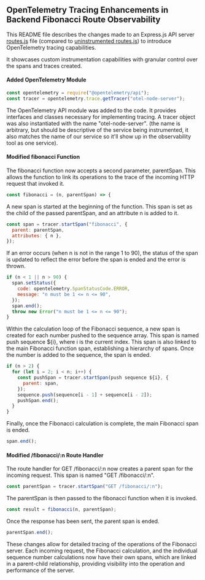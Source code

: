 ## OpenTelemetry Tracing Enhancements in Backend Fibonacci Route Observability

This README file describes the changes made to an Express.js API server [routes.js](./routes.js) file (compared to [uninstrumented routes.js]('./../../../../uninstrumented/src/api/routes.js)) to introduce OpenTelemetry tracing capabilities.

It showcases custom instrumentation capabilities with granular control over the spans and traces created.

#### Added OpenTelemetry Module
```javascript
const opentelemetry = require("@opentelemetry/api");
const tracer = opentelemetry.trace.getTracer("otel-node-server");
```

The OpenTelemetry API module was added to the code. It provides interfaces and classes necessary for implementing tracing. A tracer object was also instantiated with the name "otel-node-server".
(the name is arbitrary, but should be descriptive of the service being instrumented, it also matches the name of our service so it'll show up in the observability tool as one service).

#### Modified fibonacci Function
The fibonacci function now accepts a second parameter, parentSpan. This allows the function to link its operations to the trace of the incoming HTTP request that invoked it.

```javascript
const fibonacci = (n, parentSpan) => {
```

A new span is started at the beginning of the function. This span is set as the child of the passed parentSpan, and an attribute n is added to it.

```javascript
const span = tracer.startSpan("fibonacci", {
  parent: parentSpan,
  attributes: { n },
});
```

If an error occurs (when n is not in the range 1 to 90), the status of the span is updated to reflect the error before the span is ended and the error is thrown.

```javascript
if (n < 1 || n > 90) {
  span.setStatus({
    code: opentelemetry.SpanStatusCode.ERROR,
    message: "n must be 1 <= n <= 90",
  });
  span.end();
  throw new Error("n must be 1 <= n <= 90");
}
```

Within the calculation loop of the Fibonacci sequence, a new span is created for each number pushed to the sequence array. This span is named push sequence ${i}, where i is the current index. This span is also linked to the main Fibonacci function span, establishing a hierarchy of spans. Once the number is added to the sequence, the span is ended.

```javascript
if (n > 2) {
  for (let i = 2; i < n; i++) {
    const pushSpan = tracer.startSpan(push sequence ${i}, {
      parent: span,
    });
    sequence.push(sequence[i - 1] + sequence[i - 2]);
    pushSpan.end();
  }
}
```

Finally, once the Fibonacci calculation is complete, the main Fibonacci span is ended.

```javascript
span.end();
```

#### Modified /fibonacci/:n Route Handler
The route handler for GET /fibonacci/:n now creates a parent span for the incoming request. This span is named "GET /fibonacci/:n".

```javascript
const parentSpan = tracer.startSpan("GET /fibonacci/:n");
```

The parentSpan is then passed to the fibonacci function when it is invoked.

```javascript
const result = fibonacci(n, parentSpan);
```

Once the response has been sent, the parent span is ended.

```javascript
parentSpan.end();
```

These changes allow for detailed tracing of the operations of the Fibonacci server. Each incoming request, the Fibonacci calculation, and the individual sequence number calculations now have their own spans, which are linked in a parent-child relationship, providing visibility into the operation and performance of the server.